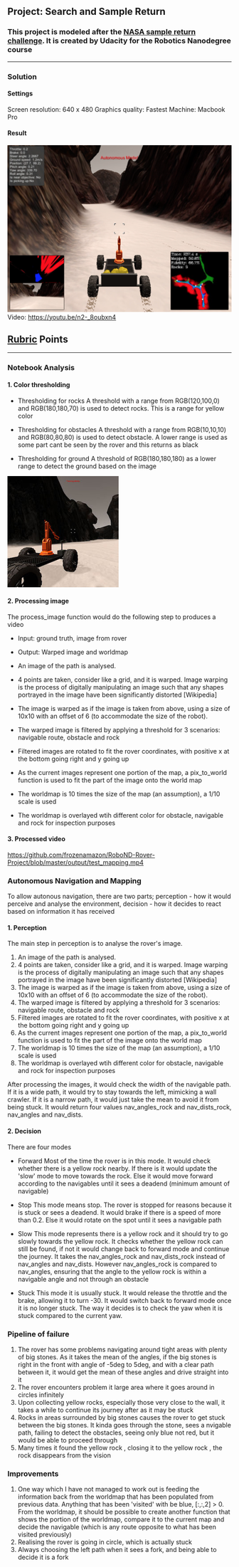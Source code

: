 ## Project: Search and Sample Return
### This project is modeled after the [NASA sample return challenge](https://www.nasa.gov/directorates/spacetech/centennial_challenges/sample_return_robot/index.html). It is created by Udacity for the Robotics Nanodegree course

---

[//]: # (Image References)

[image1]: ./misc/rover_image.jpg
[image2]: ./misc/final_rover_image.png
[image3]: ./calibration_images/example_rock1.jpg 


### Solution

#### Settings
Screen resolution: 640 x 480
Graphics quality: Fastest
Machine: Macbook Pro

#### Result
![alt text][image2]
Video: https://youtu.be/n2-_8oubxn4

## [Rubric](https://review.udacity.com/#!/rubrics/916/view) Points

---

### Notebook Analysis

#### 1. Color thresholding
* Thresholding for rocks
A threshold with a range from RGB(120,100,0) and RGB(180,180,70) is used to detect rocks. This is a range for yellow color

* Thresholding for obstacles
A threshold with a range from RGB(10,10,10) and RGB(80,80,80) is used to detect obstacle. A lower range is used as some part cant be seen by the rover and this returns as black

* Thresholding for ground
A threshold of RGB(180,180,180) as a lower range to detect the ground based on the image

![alt text][image1]

#### 2. Processing image
The process_image function would do the following step to produces a video
* Input: ground truth, image from rover
* Output: Warped image and worldmap

* An image of the path is analysed. 
* 4 points are taken, consider like a grid, and it is warped. Image warping is the process of digitally manipulating an image such that any shapes portrayed in the image have been significantly distorted [Wikipedia]
* The image is warped as if the image is taken from above, using a size of 10x10 with an offset of 6 (to accommodate the size of the robot). 
* The warped image is filtered by applying a threshold for 3 scenarios: navigable route, obstacle and rock
* Filtered images are rotated to fit the rover coordinates, with positive x at the bottom going right and y going up
* As the current images represent one portion of the map, a pix_to_world function is used to  fit the part of the image onto the world map
* The worldmap is 10 times the size of the map (an assumption), a 1/10 scale is used
* The worldmap is overlayed wtih different color for obstacle, navigable and rock for inspection purposes


#### 3. Processed video
https://github.com/frozenamazon/RoboND-Rover-Project/blob/master/output/test_mapping.mp4


### Autonomous Navigation and Mapping
To allow autonous navigation, there are two parts; perception - how it would perceive and analyse the environment, decision - how it decides to react based on information it has received

#### 1. Perception
  The main step in perception is to analyse the rover's image.
  1. An image of the path is analysed. 
  2. 4 points are taken, consider like a grid, and it is warped. Image warping is the process of digitally manipulating an image such that any shapes portrayed in the image have been significantly distorted [Wikipedia]
  3. The image is warped as if the image is taken from above, using a size of 10x10 with an offset of 6 (to accommodate the size of the robot). 
  4. The warped image is filtered by applying a threshold for 3 scenarios: navigable route, obstacle and rock
  5. Filtered images are rotated to fit the rover coordinates, with positive x at the bottom going right and y going up
  6. As the current images represent one portion of the map, a pix_to_world function is used to  fit the part of the image onto the world map
  7. The worldmap is 10 times the size of the map (an assumption), a 1/10 scale is used
  8. The worldmap is overlayed wtih different color for obstacle, navigable and rock for inspection purposes

  After processing the images, it would check the width of the navigable path. If it is a wide path, it would try to stay towards the left, mimicking a wall crawler. If it is a narrow path, it would just take the mean to avoid it from being stuck. It would return four values nav_angles_rock and nav_dists_rock, nav_angles and nav_dists. 

#### 2. Decision
  There are four modes
  * Forward
  Most of the time the rover is in this mode. It would check whether there is a yellow rock nearby. If there is it would update the 'slow' mode to move towards the rock. Else it would move forward according to the navigables until it sees a deadend (minimum amount of navigable)

  * Stop
  This mode means stop. The rover is stopped for reasons because it is stuck or sees a deadend. It would brake if there is a speed of more than 0.2. Else it would rotate on the spot until it sees a navigable path

  * Slow
  This mode represents there is a yellow rock and it should try to go slowly towards the yellow rock. It checks whether the yellow rock can still be found, if not it would change back to forward mode and continue the journey. It takes the nav_angles_rock and nav_dists_rock instead of nav_angles and nav_dists. However nav_angles_rock is compared to nav_angles, ensuring that the angle to the yellow rock is within a navigable angle and not through an obstacle

  * Stuck
  This mode it is usually stuck. It would release the throttle and the brake, allowing it to turn -30. It would switch back to forward mode once it is no longer stuck. The way it decides is to check the yaw when it is stuck compared to the current yaw.


### Pipeline of failure
1. The rover has some problems navigating around tight areas with plenty of big stones. As it takes the mean of the angles, if the big stones is right in the front with angle of -5deg to 5deg, and with a clear path between it, it would get the mean of these angles and drive straight into it
2. The rover encounters problem it large area where it goes around in circles infinitely
3. Upon collecting yellow rocks, especially those very close to the wall, it takes a while to continue its journey after as it may be stuck
4. Rocks in areas surrounded by big stones causes the rover to get stuck between the big stones. It kinda goes through the stone, sees a nvigable path, failing to detect the obstacles, seeing only blue not red, but it would be able to proceed through
5. Many times it found the yellow rock , closing it to the yellow rock , the rock disappears from the vision

### Improvements
1. One way which I have not managed to work out is feeding the information back from the worldmap that has been populated from previous data. Anything that has been 'visited' with be blue, [:,:,2] > 0. From the worldmap, it should be possible to create another function that shows the portion of the worldmap, compare it to the current map and decide the navigable (which is any route opposite to what has been visited previously)
2. Realising the rover is going in circle, which is actually stuck
3. Always choosing the left path when it sees a fork, and being able to decide it is a fork


